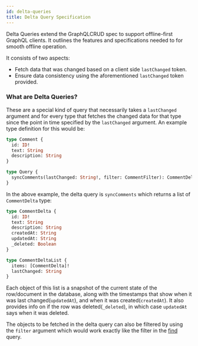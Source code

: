 ```yaml
---
id: delta-queries
title: Delta Query Specification
---
```


Delta Queries extend the GraphQLCRUD spec to support offline-first GraphQL clients. It outlines the features and specifications needed to for smooth offline operation.

It consists of two aspects:

- Fetch data that was changed based on a client side `lastChanged` token.
- Ensure data consistency using the aforementioned `lastChanged` token provided.

### What are Delta Queries?

These are a special kind of query that necessarily takes a `lastChanged` argument and for every type that fetches the changed data for that type since the point in time specified by the `lastChanged` argument. An example type definition for this would be:

```graphql
type Comment {
  id: ID!
  text: String
  description: String
}

type Query {
  syncComments(lastChanged: String!, filter: CommentFilter): CommentDeltaList!
}
```

In the above example, the delta query is `syncComments` which returns a list of `CommentDelta` type:

```graphql
type CommentDelta {
  id: ID!
  text: String
  description: String
  createdAt: String
  updatedAt: String
  _deleted: Boolean
}

type CommentDeltaList {
  items: [CommentDelta]!
  lastChanged: String
}
```

Each object of this list is a snapshot of the current state of the row/document in the database, along with the timestamps that show when it was last changed(`updatedAt`), and when it was created(`createdAt`). It also provides info on if the row was deleted(`_deleted`), in which case `updatedAt` says when it was deleted.

The objects to be fetched in the delta query can also be filtered by using the `filter` argument 
which would work exactly like the filter in the [find](./spec-find.md) query.
